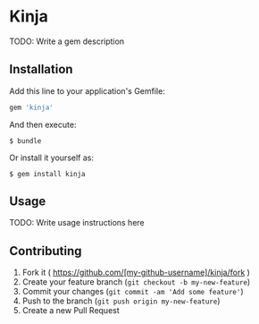 # Kinja

TODO: Write a gem description

## Installation

Add this line to your application's Gemfile:

```ruby
gem 'kinja'
```

And then execute:

    $ bundle

Or install it yourself as:

    $ gem install kinja

## Usage

TODO: Write usage instructions here

## Contributing

1. Fork it ( https://github.com/[my-github-username]/kinja/fork )
2. Create your feature branch (`git checkout -b my-new-feature`)
3. Commit your changes (`git commit -am 'Add some feature'`)
4. Push to the branch (`git push origin my-new-feature`)
5. Create a new Pull Request
